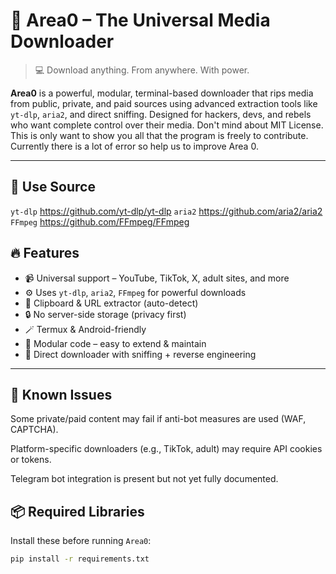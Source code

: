 # 🚀 Area0 – The Universal Media Downloader

> 💻 Download anything. From anywhere. With power.

**Area0** is a powerful, modular, terminal-based downloader that rips media from public, private, and paid sources using advanced extraction tools like `yt-dlp`, `aria2`, and direct sniffing. Designed for hackers, devs, and rebels who want complete control over their media. Don't mind about MIT License. This is only want to show you all that the program is freely to contribute. Currently there is a lot of error so help us to improve Area 0.

---
## 🧩 Use Source

`yt-dlp` https://github.com/yt-dlp/yt-dlp
`aria2` https://github.com/aria2/aria2
`FFmpeg` https://github.com/FFmpeg/FFmpeg

## 🔥 Features

- 📹 Universal support – YouTube, TikTok, X, adult sites, and more
- ⚙️ Uses `yt-dlp`, `aria2`, `FFmpeg` for powerful downloads
- 🧠 Clipboard & URL extractor (auto-detect)
- 🔒 No server-side storage (privacy first)
- 🪄 Termux & Android-friendly
- 🧩 Modular code – easy to extend & maintain
- 🔽 Direct downloader with sniffing + reverse engineering
---

## 🐞 Known Issues

Some private/paid content may fail if anti-bot measures are used (WAF, CAPTCHA).

Platform-specific downloaders (e.g., TikTok, adult) may require API cookies or tokens.

Telegram bot integration is present but not yet fully documented.


## 📦 Required Libraries

Install these before running `Area0`:

```bash
pip install -r requirements.txt
